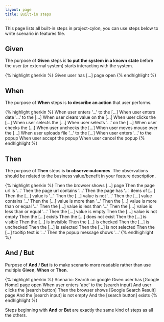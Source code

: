 ```yaml
---
layout: page
title: Built-in steps
---
```


This page lists all built-in steps in project-cylon, you can use steps below to write scenario in features file.


## Given

The purpose of __Given__ steps is __to put the system in a known state__ before the user (or external system) starts interacting with the system.

{% highlight gherkin %}
Given user has [...] page open
{% endhighlight %}


## When

The purpose of __When__ steps is __to describe an action__ that user performs.

{% highlight gherkin %}
When user enters '...' to the [...]
When user enters date '...' to the [...]
When user clears value on the [...]
When user clicks the [...]
When user selects the [...]
When user selects '...' on the [...]
When user checks the [...]
When user unchecks the [...]
When user moves mouse over the [...]
When user uploads file '...' to the [...]
When user enters '...' to the popup
When user accept the popup
When user cancel the popup
{% endhighlight %}


## Then

The purpose of __Then__ steps is __to observe outcomes__. The observations should be related to the business value/benefit in your feature description.

{% highlight gherkin %}
Then the browser shows [...] page
Then the page url is '...'
Then the page url contains '...'
Then the page has '...' items of [...]
Then the [...] value is '...'
Then the [...] value is not '...'
Then the [...] value contains '...'
Then the [...] value is more than '...'
Then the [...] value is more than or equal '...'
Then the [...] value is less than '...'
Then the [...] value is less than or equal '...'
Then the [...] value is empty
Then the [...] value is not empty
Then the [...] exists
Then the [...] does not exist
Then the [...] is visible
Then the [...] is invisible
Then the [...] is checked
Then the [...] is unchecked
Then the [...] is selected
Then the [...] is not selected
Then the [...] tooltip text is '...'
Then the popup message shows '...'
{% endhighlight %}


## And / But

Purpose of __And__ / __But__ is to make scenario more readable rather than use multiple __Given__, __When__ or __Then__.

{% highlight gherkin %}
Scenario: Search on google
    Given user has [Google Home] page open
     When user enters 'abc' to the [search input]
      And user clicks the [search button]
     Then the browser shows [Google Search Result] page
      And the [search input] is not empty
      And the [search button] exists
{% endhighlight %}

Steps beginning with __And__ or __But__ are exactly the same kind of steps as all the others.
